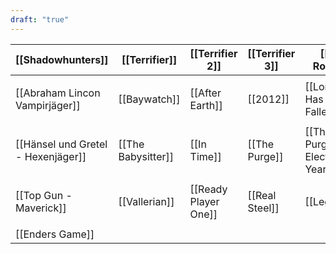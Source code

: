 ```yaml
---
draft: "true"
---
```

| [[Shadowhunters]]                  | [[Terrifier]]      | [[Terrifier 2]]      | [[Terrifier 3]] | [[47 Ronin]]                  |
| ---------------------------------- | ------------------ | -------------------- | --------------- | ----------------------------- |
|                                    |                    |                      |                 |                               |
| [[Abraham Lincon Vampirjäger]]     | [[Baywatch]]       | [[After Earth]]      | [[2012]]        | [[London Has Fallen]]         |
|                                    |                    |                      |                 |                               |
| [[Hänsel und Gretel - Hexenjäger]] | [[The Babysitter]] | [[In Time]]          | [[The Purge]]   | [[The Purge - Election Year]] |
|                                    |                    |                      |                 |                               |
| [[Top Gun - Maverick]]             | [[Vallerian]]      | [[Ready Player One]] | [[Real Steel]]  | [[Legend]]                    |
|                                    |                    |                      |                 |                               |
| [[Enders Game]]                    |                    |                      |                 |                               |
